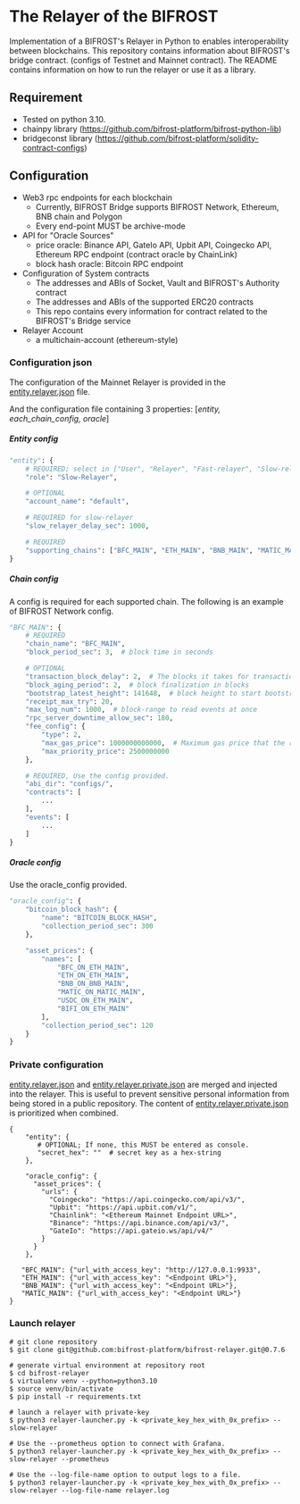 # The Relayer of the BIFROST

Implementation of a BIFROST's Relayer in Python to enables interoperability between blockchains. This repository
contains information about BIFROST's bridge contract. (configs of Testnet and Mainnet contract). The README contains
information on how to run the relayer or use it as a library.

## Requirement

- Tested on python 3.10.
- chainpy library (https://github.com/bifrost-platform/bifrost-python-lib)
- bridgeconst library (https://github.com/bifrost-platform/solidity-contract-configs)

## Configuration

- Web3 rpc endpoints for each blockchain
    - Currently, BIFROST Bridge supports BIFROST Network, Ethereum, BNB chain and Polygon
    - Every end-point MUST be archive-mode
- API for "Oracle Sources"
    - price oracle: Binance API, GateIo API, Upbit API, Coingecko API, Ethereum RPC endpoint (contract oracle by
      ChainLink)
    - block hash oracle: Bitcoin RPC endpoint
- Configuration of System contracts
    - The addresses and ABIs of Socket, Vault and BIFROST's Authority contract
    - The addresses and ABIs of the supported ERC20 contracts
    - This repo contains every information for contract related to the BIFROST's Bridge service
- Relayer Account
    - a multichain-account (ethereum-style)

### Configuration json

The configuration of the Mainnet Relayer is provided in the [entity.relayer.json](configs/entity.relayer.json) file.

And the configuration file containing 3 properties: [_entity, each_chain_config, oracle_]

##### Entity config

```python
"entity": {
    # REQUIRED; select in ["User", "Relayer", "Fast-relayer", "Slow-relayer"]
    "role": "Slow-Relayer",

    # OPTIONAL
    "account_name": "default",

    # REQUIRED for slow-relayer
    "slow_relayer_delay_sec": 1000,

    # REQUIRED
    "supporting_chains": ["BFC_MAIN", "ETH_MAIN", "BNB_MAIN", "MATIC_MAIN"]
}
```

##### Chain config

A config is required for each supported chain. The following is an example of BIFROST Network config.

```python
"BFC_MAIN": {
    # REQUIRED
    "chain_name": "BFC_MAIN",
    "block_period_sec": 3,  # block time in seconds

    # OPTIONAL
    "transaction_block_delay": 2,  # The blocks it takes for transaction to be included in the blockchain
    "block_aging_period": 2,  # block finalization in blocks
    "bootstrap_latest_height": 141648,  # block height to start bootstrap
    "receipt_max_try": 20,
    "max_log_num": 1000,  # block-range to read events at once
    "rpc_server_downtime_allow_sec": 180,
    "fee_config": {
        "type": 2,
        "max_gas_price": 1000000000000,  # Maximum gas price that the relayer can pay 
        "max_priority_price": 2500000000
    },

    # REQUIRED, Use the config provided.
    "abi_dir": "configs/",
    "contracts": [
        ...
    ],
    "events": [
        ...
    ]
}
```

##### Oracle config

Use the oracle_config provided.

```python
"oracle_config": {
    "bitcoin_block_hash": {
        "name": "BITCOIN_BLOCK_HASH",
        "collection_period_sec": 300
    },

    "asset_prices": {
        "names": [
            "BFC_ON_ETH_MAIN",
            "ETH_ON_ETH_MAIN",
            "BNB_ON_BNB_MAIN",
            "MATIC_ON_MATIC_MAIN",
            "USDC_ON_ETH_MAIN",
            "BIFI_ON_ETH_MAIN"
        ],
        "collection_period_sec": 120
    }
}
```

### Private configuration

[entity.relayer.json](configs/entity.relayer.json)
and [entity.relayer.private.json](configs/entity.relayer.private.json)
are merged and injected into the relayer. This is useful to prevent sensitive personal information from being stored in
a public repository. The content of [entity.relayer.private.json](configs/entity.relayer.private.json) is prioritized
when combined.

```jsons
{
    "entity": {
       # OPTIONAL; If none, this MUST be entered as console.
       "secret_hex": ""  # secret key as a hex-string
    },

    "oracle_config": {
      "asset_prices": {
        "urls": {
          "Coingecko": "https://api.coingecko.com/api/v3/",
          "Upbit": "https://api.upbit.com/v1/",
          "Chainlink": "<Ethereum Mainnet Endpoint URL>",
          "Binance": "https://api.binance.com/api/v3/",
          "GateIo": "https://api.gateio.ws/api/v4/"
        }
      }
    },

   "BFC_MAIN": {"url_with_access_key": "http://127.0.0.1:9933",
   "ETH_MAIN": {"url_with_access_key": "<Endpoint URL>"},
   "BNB_MAIN": {"url_with_access_key": "<Endpoint URL>"},
   "MATIC_MAIN": {"url_with_access_key": "<Endpoint URL>"}
}
```

### Launch relayer
```shell
# git clone repository
$ git clone git@github.com:bifrost-platform/bifrost-relayer.git@0.7.6

# generate virtual environment at repository root 
$ cd bifrost-relayer
$ virtualenv venv --python=python3.10
$ source venv/bin/activate
$ pip install -r requirements.txt

# launch a relayer with private-key
$ python3 relayer-launcher.py -k <private_key_hex_with_0x_prefix> --slow-relayer

# Use the --prometheus option to connect with Grafana.
$ python3 relayer-launcher.py -k <private_key_hex_with_0x_prefix> --slow-relayer --prometheus

# Use the --log-file-name option to output logs to a file.
$ python3 relayer-launcher.py -k <private_key_hex_with_0x_prefix> --slow-relayer --log-file-name relayer.log

```
